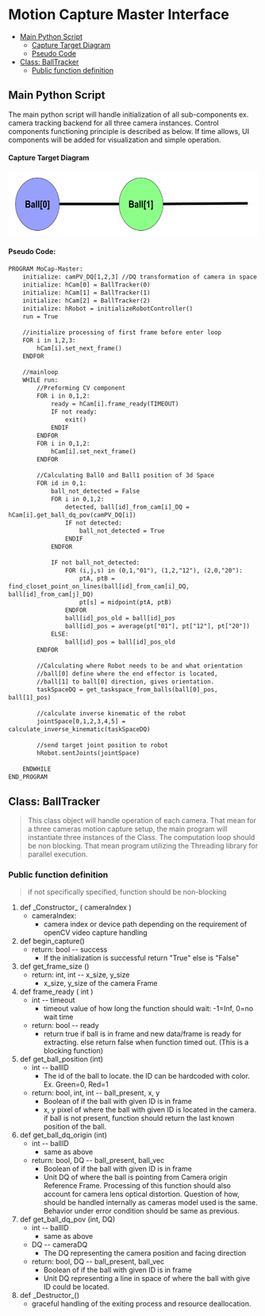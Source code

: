 
# Motion Capture Master Interface
- [Main Python Script](#main-python-script)
  * [Capture Target Diagram](#capture-target-diagram)
  * [Pseudo Code](#pseudo-code-)
- [Class: BallTracker](#class--balltracker)
  * [Public function definition](#public-function-definition)

## Main Python Script

The main python script will handle initialization of all sub-components ex. camera tracking backend for all three camera instances. Control components functioning principle is described as below. If time allows, UI components will be added for visualization and simple operation.

#### Capture Target Diagram
<img src="./Images/Capture_Target_Diagram.png" width="600" height="130">

#### Pseudo Code:  
    PROGRAM MoCap-Master:
        initialize: camPV_DQ[1,2,3] //DQ transformation of camera in space
        initialize: hCam[0] = BallTracker(0)
        initialize: hCam[1] = BallTracker(1)
        initialize: hCam[2] = BallTracker(2)
        initialize: hRobot = initializeRobotController()
        run = True

        //initialize processing of first frame before enter loop
        FOR i in 1,2,3:
            hCam[i].set_next_frame()
        ENDFOR

        //mainloop
        WHILE run:
            //Preforming CV component
            FOR i in 0,1,2:
                ready = hCam[i].frame_ready(TIMEOUT)
                IF not ready:
                    exit()
                ENDIF
            ENDFOR
            FOR i in 0,1,2:
                hCam[i].set_next_frame()
            ENDFOR

            //Calculating Ball0 and Ball1 position of 3d Space
            FOR id in 0,1:
                ball_not_detected = False
                FOR i in 0,1,2:
                    detected, ball[id]_from_cam[i]_DQ = hCam[i].get_ball_dq_pov(camPV_DQ[i])
                    IF not detected:
                        ball_not_detected = True
                    ENDIF
                ENDFOR

                IF not ball_not_detected:
                    FOR (i,j,s) in (0,1,"01"), (1,2,"12"), (2,0,"20"):
                        ptA, ptB = find_closet_point_on_lines(ball[id]_from_cam[i]_DQ, ball[id]_from_cam[j]_DQ)
                        pt[s] = midpoint(ptA, ptB)
                    ENDFOR
                    ball[id]_pos_old = ball[id]_pos
                    ball[id]_pos = average(pt["01"], pt["12"], pt["20"])
                ELSE:
                    ball[id]_pos = ball[id]_pos_old
            ENDFOR

            //Calculating where Robot needs to be and what orientation
            //ball[0] define where the end effector is located,
            //ball[1] to ball[0] direction, gives orientation.
            taskSpaceDQ = get_taskspace_from_balls(ball[0]_pos, ball[1]_pos)

            //calculate inverse kinematic of the robot
            jointSpace[0,1,2,3,4,5] = calculate_inverse_kinematic(taskSpaceDQ)

            //send target joint position to robot
            hRobot.sentJoints(jointSpace)

        ENDWHILE
    END_PROGRAM


## Class: BallTracker

> This class object will handle operation of each camera. That mean for a three
 cameras motion capture setup, the main program will instantiate three instances
 of the Class. The computation loop should be non blocking. That mean program utilizing the Threading
 library for parallel execution.

### Public function definition
> if not specifically specified, function should be non-blocking

1. def \_Constructor_ ( cameraIndex )
   * cameraIndex:
     * camera index or device path depending on the requirement of
      openCV video capture handling
2. def begin_capture()
   * return: bool -- success
     * If the initialization is successful return "True" else is "False"  
3. def get_frame_size ()
   * return: int, int -- x_size, y_size
     * x_size, y_size of the camera Frame
4. def frame_ready ( int )
   * int -- timeout
     * timeout value of how long the function should wait: -1=Inf, 0=no wait
      time
   * return: bool -- ready
     * return true if ball is in frame and new data/frame is ready for extracting.
      else return false when function timed out. (This is a blocking function)
5. def get_ball_position (int)
   * int -- ballID
     * The id of the ball to locate. the ID can be hardcoded with color. Ex.
      Green=0, Red=1
   * return: bool, int, int -- ball_present, x, y
     * Boolean of if the ball with given ID is in frame
     * x, y pixel of where the ball with given ID is located in the camera.
      if ball is not present, function should return the last known position of
      the ball.
6. def get_ball_dq_origin (int)
   * int -- ballID
      - same as above
   * return: bool, DQ -- ball_present, ball_vec
     * Boolean of if the ball with given ID is in frame
     * Unit DQ of where the ball is pointing from Camera origin Reference Frame.
      Processing of this function should also account for camera lens optical
      distortion. Question of how, should be handled internally as cameras model
      used is the same. Behavior under error condition should be same as previous.   
7. def get_ball_dq_pov (int, DQ)
   * int -- ballID
      * same as above
   * DQ -- cameraDQ
     * The DQ representing the camera position and facing direction
   * return: bool, DQ -- ball_present, ball_vec
     * Boolean of if the ball with given ID is in frame
     * Unit DQ representing a line in space of where the ball with give ID could
      be located.
8. def \_Destructor_()
   * graceful handling of the exiting process and resource deallocation.
